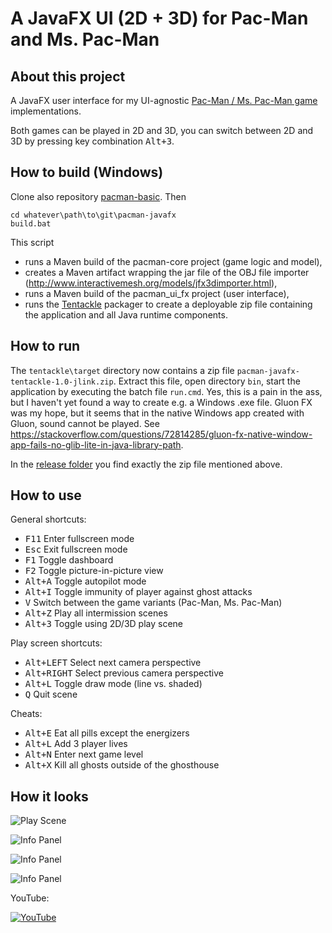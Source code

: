 # A JavaFX UI (2D + 3D) for Pac-Man and Ms. Pac-Man

## About this project

A JavaFX user interface for my UI-agnostic [Pac-Man / Ms. Pac-Man game](https://github.com/armin-reichert/pacman-basic) implementations. 

Both games can be played in 2D and 3D, you can switch between 2D and 3D by pressing key combination <kbd>Alt+3</kbd>.

## How to build (Windows)

Clone also repository [pacman-basic](https://github.com/armin-reichert/pacman-basic). Then

```
cd whatever\path\to\git\pacman-javafx 
build.bat
```

This script 
- runs a Maven build of the pacman-core project (game logic and model),
- creates a Maven artifact wrapping the jar file of the OBJ file importer (http://www.interactivemesh.org/models/jfx3dimporter.html), 
- runs a Maven build of the pacman_ui_fx project (user interface),
- runs the [Tentackle](https://tentackle.org/static-content/sitedocs/tentackle/latest/tentackle-jlink-maven-plugin/summary.html) packager to create a deployable zip file containing the application and all Java runtime components. 

## How to run

The `tentackle\target` directory now contains a zip file `pacman-javafx-tentackle-1.0-jlink.zip`. Extract this file, open directory `bin`, start the application by executing the batch file `run.cmd`. Yes, this is a pain in the ass, but I haven't yet found a way to create e.g. a Windows .exe file. Gluon FX was my hope, but it seems that in the native Windows app created with Gluon, sound cannot be played. See https://stackoverflow.com/questions/72814285/gluon-fx-native-window-app-fails-no-glib-lite-in-java-library-path.  

In the [release folder](https://github.com/armin-reichert/pacman-javafx/releases) you find exactly the zip file mentioned above.

## How to use

General shortcuts:

- <kbd>F11</kbd> Enter fullscreen mode
- <kbd>Esc</kbd> Exit fullscreen mode
- <kbd>F1</kbd> Toggle dashboard
- <kbd>F2</kbd> Toggle picture-in-picture view
- <kbd>Alt+A</kbd> Toggle autopilot mode
- <kbd>Alt+I</kbd> Toggle immunity of player against ghost attacks
- <kbd>V</kbd> Switch between the game variants (Pac-Man, Ms. Pac-Man)
- <kbd>Alt+Z</kbd> Play all intermission scenes
- <kbd>Alt+3</kbd> Toggle using 2D/3D play scene

Play screen shortcuts:
- <kbd>Alt+LEFT</kbd> Select next camera perspective
- <kbd>Alt+RIGHT</kbd> Select previous camera perspective
- <kbd>Alt+L</kbd> Toggle draw mode (line vs. shaded)
- <kbd>Q</kbd> Quit scene

Cheats:
  - <kbd>Alt+E</kbd> Eat all pills except the energizers
  - <kbd>Alt+L</kbd> Add 3 player lives
  - <kbd>Alt+N</kbd> Enter next game level
  - <kbd>Alt+X</kbd> Kill all ghosts outside of the ghosthouse 

## How it looks

![Play Scene](https://github.com/armin-reichert/pacman-javafx/blob/main/pacman_ui_fx/doc/pacman-maze.png)

![Info Panel](https://github.com/armin-reichert/pacman-javafx/blob/main/pacman_ui_fx/doc/left-info-panel.png)

![Info Panel](https://github.com/armin-reichert/pacman-javafx/blob/main/pacman_ui_fx/doc/right-info-panel.png)

![Info Panel](https://github.com/armin-reichert/pacman-javafx/blob/main/pacman_ui_fx/doc/3D-info-panel.png)

YouTube:

[![YouTube](https://github.com/armin-reichert/pacman-javafx/blob/main/pacman_ui_fx/doc/thumbnail.jpg)](https://youtu.be/-ANLq4mMn3Q)
